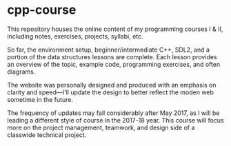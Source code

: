# cpp-course

This repository houses the online content of my programming courses I & II, including notes, exercises, projects, syllabi, etc.

So far, the environment setup, beginner/intermediate C++, SDL2, and a portion of the data structures lessons are complete.
Each lesson provides an overview of the topic, example code, programming exercises, and often diagrams.  

The website was personally designed and produced with an emphasis on clarity and speed&mdash;I'll update the design to better reflect the moden web sometime in the future.  

The frequency of updates may fall considerably after May 2017, as I will be leading a different style of course in the 2017-18 year. This course will focus more on the project management, teamwork, and design side of a classwide technical project.
